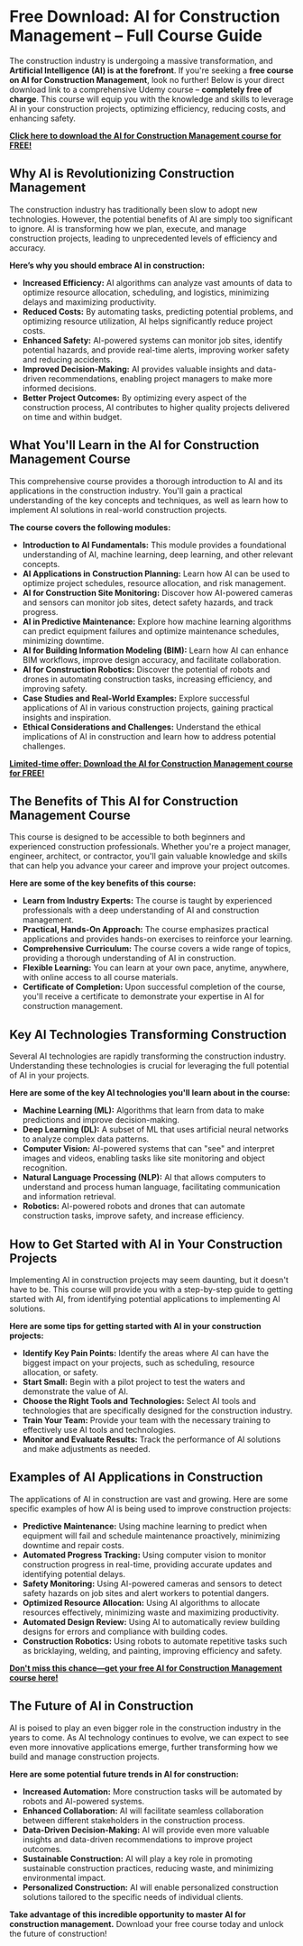 # Free Download: AI for Construction Management – Full Course Guide

The construction industry is undergoing a massive transformation, and **Artificial Intelligence (AI) is at the forefront**. If you're seeking a **free course on AI for Construction Management**, look no further! Below is your direct download link to a comprehensive Udemy course – **completely free of charge**. This course will equip you with the knowledge and skills to leverage AI in your construction projects, optimizing efficiency, reducing costs, and enhancing safety.

[**Click here to download the AI for Construction Management course for FREE!**](https://udemywork.com/ai-for-construction-management)

## Why AI is Revolutionizing Construction Management

The construction industry has traditionally been slow to adopt new technologies. However, the potential benefits of AI are simply too significant to ignore. AI is transforming how we plan, execute, and manage construction projects, leading to unprecedented levels of efficiency and accuracy.

**Here’s why you should embrace AI in construction:**

*   **Increased Efficiency:** AI algorithms can analyze vast amounts of data to optimize resource allocation, scheduling, and logistics, minimizing delays and maximizing productivity.
*   **Reduced Costs:** By automating tasks, predicting potential problems, and optimizing resource utilization, AI helps significantly reduce project costs.
*   **Enhanced Safety:** AI-powered systems can monitor job sites, identify potential hazards, and provide real-time alerts, improving worker safety and reducing accidents.
*   **Improved Decision-Making:** AI provides valuable insights and data-driven recommendations, enabling project managers to make more informed decisions.
*   **Better Project Outcomes:** By optimizing every aspect of the construction process, AI contributes to higher quality projects delivered on time and within budget.

## What You'll Learn in the AI for Construction Management Course

This comprehensive course provides a thorough introduction to AI and its applications in the construction industry. You'll gain a practical understanding of the key concepts and techniques, as well as learn how to implement AI solutions in real-world construction projects.

**The course covers the following modules:**

*   **Introduction to AI Fundamentals:** This module provides a foundational understanding of AI, machine learning, deep learning, and other relevant concepts.
*   **AI Applications in Construction Planning:** Learn how AI can be used to optimize project schedules, resource allocation, and risk management.
*   **AI for Construction Site Monitoring:** Discover how AI-powered cameras and sensors can monitor job sites, detect safety hazards, and track progress.
*   **AI in Predictive Maintenance:** Explore how machine learning algorithms can predict equipment failures and optimize maintenance schedules, minimizing downtime.
*   **AI for Building Information Modeling (BIM):** Learn how AI can enhance BIM workflows, improve design accuracy, and facilitate collaboration.
*   **AI for Construction Robotics:** Discover the potential of robots and drones in automating construction tasks, increasing efficiency, and improving safety.
*   **Case Studies and Real-World Examples:** Explore successful applications of AI in various construction projects, gaining practical insights and inspiration.
*   **Ethical Considerations and Challenges:** Understand the ethical implications of AI in construction and learn how to address potential challenges.

[**Limited-time offer: Download the AI for Construction Management course for FREE!**](https://udemywork.com/ai-for-construction-management)

## The Benefits of This AI for Construction Management Course

This course is designed to be accessible to both beginners and experienced construction professionals. Whether you're a project manager, engineer, architect, or contractor, you'll gain valuable knowledge and skills that can help you advance your career and improve your project outcomes.

**Here are some of the key benefits of this course:**

*   **Learn from Industry Experts:** The course is taught by experienced professionals with a deep understanding of AI and construction management.
*   **Practical, Hands-On Approach:** The course emphasizes practical applications and provides hands-on exercises to reinforce your learning.
*   **Comprehensive Curriculum:** The course covers a wide range of topics, providing a thorough understanding of AI in construction.
*   **Flexible Learning:** You can learn at your own pace, anytime, anywhere, with online access to all course materials.
*   **Certificate of Completion:** Upon successful completion of the course, you'll receive a certificate to demonstrate your expertise in AI for construction management.

## Key AI Technologies Transforming Construction

Several AI technologies are rapidly transforming the construction industry. Understanding these technologies is crucial for leveraging the full potential of AI in your projects.

**Here are some of the key AI technologies you'll learn about in the course:**

*   **Machine Learning (ML):** Algorithms that learn from data to make predictions and improve decision-making.
*   **Deep Learning (DL):** A subset of ML that uses artificial neural networks to analyze complex data patterns.
*   **Computer Vision:** AI-powered systems that can "see" and interpret images and videos, enabling tasks like site monitoring and object recognition.
*   **Natural Language Processing (NLP):** AI that allows computers to understand and process human language, facilitating communication and information retrieval.
*   **Robotics:** AI-powered robots and drones that can automate construction tasks, improve safety, and increase efficiency.

## How to Get Started with AI in Your Construction Projects

Implementing AI in construction projects may seem daunting, but it doesn't have to be. This course will provide you with a step-by-step guide to getting started with AI, from identifying potential applications to implementing AI solutions.

**Here are some tips for getting started with AI in your construction projects:**

*   **Identify Key Pain Points:** Identify the areas where AI can have the biggest impact on your projects, such as scheduling, resource allocation, or safety.
*   **Start Small:** Begin with a pilot project to test the waters and demonstrate the value of AI.
*   **Choose the Right Tools and Technologies:** Select AI tools and technologies that are specifically designed for the construction industry.
*   **Train Your Team:** Provide your team with the necessary training to effectively use AI tools and technologies.
*   **Monitor and Evaluate Results:** Track the performance of AI solutions and make adjustments as needed.

## Examples of AI Applications in Construction

The applications of AI in construction are vast and growing. Here are some specific examples of how AI is being used to improve construction projects:

*   **Predictive Maintenance:** Using machine learning to predict when equipment will fail and schedule maintenance proactively, minimizing downtime and repair costs.
*   **Automated Progress Tracking:** Using computer vision to monitor construction progress in real-time, providing accurate updates and identifying potential delays.
*   **Safety Monitoring:** Using AI-powered cameras and sensors to detect safety hazards on job sites and alert workers to potential dangers.
*   **Optimized Resource Allocation:** Using AI algorithms to allocate resources effectively, minimizing waste and maximizing productivity.
*   **Automated Design Review:** Using AI to automatically review building designs for errors and compliance with building codes.
*   **Construction Robotics:** Using robots to automate repetitive tasks such as bricklaying, welding, and painting, improving efficiency and safety.

[**Don't miss this chance—get your free AI for Construction Management course here!**](https://udemywork.com/ai-for-construction-management)

## The Future of AI in Construction

AI is poised to play an even bigger role in the construction industry in the years to come. As AI technology continues to evolve, we can expect to see even more innovative applications emerge, further transforming how we build and manage construction projects.

**Here are some potential future trends in AI for construction:**

*   **Increased Automation:** More construction tasks will be automated by robots and AI-powered systems.
*   **Enhanced Collaboration:** AI will facilitate seamless collaboration between different stakeholders in the construction process.
*   **Data-Driven Decision-Making:** AI will provide even more valuable insights and data-driven recommendations to improve project outcomes.
*   **Sustainable Construction:** AI will play a key role in promoting sustainable construction practices, reducing waste, and minimizing environmental impact.
*   **Personalized Construction:** AI will enable personalized construction solutions tailored to the specific needs of individual clients.

**Take advantage of this incredible opportunity to master AI for construction management.** Download your free course today and unlock the future of construction!
